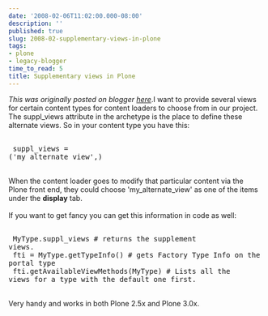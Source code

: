 ```yaml
---
date: '2008-02-06T11:02:00.000-08:00'
description: ''
published: true
slug: 2008-02-supplementary-views-in-plone
tags:
- plone
- legacy-blogger
time_to_read: 5
title: Supplementary views in Plone
---
```


*This was originally posted on blogger [here](https://pydanny.blogspot.com/2008/02/supplementary-views-in-plone.html)*.I want to provide several views for certain content types for content loaders to choose from in our project.  The suppl_views attribute in the archetype is the place to define these alternate views. So in your content type you have this:<br /><pre><br />    suppl_views = ('my_alternate_view',)<br /></pre><br />When the content loader goes to modify that particular content via the Plone front end, they could choose 'my_alternate_view' as one of the items under the <span style="font-weight: bold;">display</span> tab.<br /><br />If you want to get fancy you can get this information in code as well:<br /><pre><br />    MyType.suppl_views # returns the supplement views.<br />    fti = MyType.getTypeInfo() # gets Factory Type Info on the portal type<br />    fti.getAvailableViewMethods(MyType) # Lists all the views for a type with the default one first.<br /></pre><br />Very handy and works in both Plone 2.5x and Plone 3.0x.